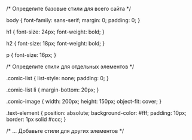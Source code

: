 /* Определите базовые стили для всего сайта */

body {
    font-family: sans-serif;
    margin: 0;
    padding: 0;
}

h1 {
    font-size: 24px;
    font-weight: bold;
}

h2 {
    font-size: 18px;
    font-weight: bold;
}

p {
    font-size: 16px;
}

/* Определите стили для отдельных элементов */

.comic-list {
    list-style: none;
    padding: 0;
}

.comic-list li {
    margin-bottom: 20px;
}

.comic-image {
    width: 200px;
    height: 150px;
    object-fit: cover;
}

.text-element {
    position: absolute;
    background-color: #fff;
    padding: 10px;
    border: 1px solid #ccc;
}

/* ... Добавьте стили для других элементов */
